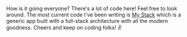 How is it going everyone? There's a lot of code here! Feel free to look around. The most current code I've been writing is [My Stack](https://github.com/verekia/my-stack) which is a generic app built with a full-stack architecture with all the modern goodness. Cheers and keep on coding folks! ✌️
